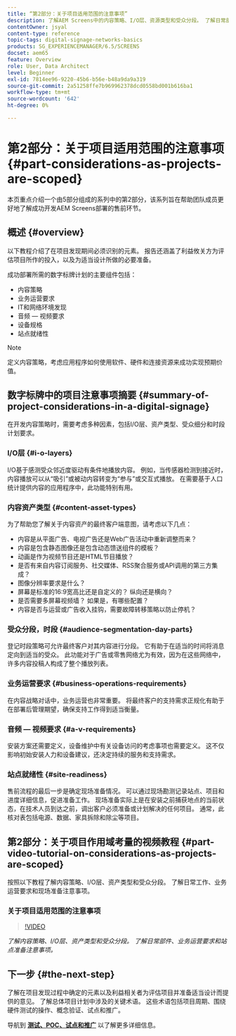 ```yaml
---
title: “第2部分：关于项目适用范围的注意事项”
description: 了解AEM Screens中的内容策略、I/O层、资源类型和受众分段。 了解日常部件、业务运营要求和站点准备注意事项。
contentOwner: jsyal
content-type: reference
topic-tags: digital-signage-networks-basics
products: SG_EXPERIENCEMANAGER/6.5/SCREENS
docset: aem65
feature: Overview
role: User, Data Architect
level: Beginner
exl-id: 7814ee96-9220-45b6-b56e-b48a9da9a319
source-git-commit: 2a51258ffe7b969962378dcd0558bd001b616ba1
workflow-type: tm+mt
source-wordcount: '642'
ht-degree: 0%

---
```


# 第2部分：关于项目适用范围的注意事项 {#part-considerations-as-projects-are-scoped}

本页重点介绍一个由5部分组成的系列中的第2部分，该系列旨在帮助团队成员更好地了解成功开发AEM Screens部署的售前环节。

## 概述 {#overview}

以下教程介绍了在项目发现期间必须识别的元素。 报告还涵盖了利益攸关方为评估项目所作的投入，以及为适当设计所做的必要准备。

成功部署所需的数字标牌计划的主要组件包括：

* 内容策略
* 业务运营要求
* IT和网络环境发现
* 音频 — 视频要求
* 设备规格
* 站点就绪性

>[!NOTE]
>
>定义内容策略，考虑应用程序如何使用软件、硬件和连接资源来成功实现预期价值。

## 数字标牌中的项目注意事项摘要 {#summary-of-project-considerations-in-a-digital-signage}

在开发内容策略时，需要考虑多种因素，包括I/O层、资产类型、受众细分和时段计划要求。

### I/O层 {#i-o-layers}

I/O基于感测受众邻近度驱动有条件地播放内容。 例如，当传感器检测到接近时，内容播放可以从“吸引”或被动内容转变为“参与”或交互式播放。 在需要基于人口统计提供内容的应用程序中，此功能特别有用。

### 内容资产类型 {#content-asset-types}

为了帮助您了解关于内容资产的最终客户端意图，请考虑以下几点：

* 内容是从平面广告、电视广告还是Web广告活动中重新调整而来？
* 内容是包含静态图像还是包含动态馈送组件的模板？
* 动画是作为视频节目还是HTML节目播放？
* 是否有来自内容订阅服务、社交媒体、RSS聚合服务或API调用的第三方集成？
* 图像分辨率要求是什么？
* 屏幕是标准的16:9宽高比还是自定义的？ 纵向还是横向？
* 是否需要多屏幕视频墙？ 如果是，有哪些配置？
* 内容是否与运营或广告收入挂钩，需要故障转移策略以防止停机？

### 受众分段，时段 {#audience-segmentation-day-parts}

登记时段策略可允许最终客户对其内容进行分段。 它有助于在适当的时间将消息定向到适当的受众。 此功能对于广告或零售网络尤为有效，因为在这些网络中，许多内容投稿人构成了整个播放列表。

### 业务运营要求 {#business-operations-requirements}

在内容战略对话中，业务运营也非常重要。 将最终客户的支持需求正规化有助于在部署后管理期望，确保支持工作得到适当衡量。

### 音频 — 视频要求 {#a-v-requirements}

安装方案还需要定义，设备维护中有关设备访问的考虑事项也需要定义。 这不仅影响初始安装人力和设备建议，还决定持续的服务和支持需求。

### 站点就绪性 {#site-readiness}

售前流程的最后一步是确定现场准备情况。 可以通过现场勘测记录站点、项目和进度详细信息，促进准备工作。 现场准备实际上是在安装之前捕获地点的当前状态，在技术人员到达之前，调出客户必须准备或计划解决的任何项目。 通常，此核对表包括电源、数据、家具拆除和除尘等项目。

## 第2部分：关于项目作用域考量的视频教程 {#part-video-tutorial-on-considerations-as-projects-are-scoped}

按照以下教程了解内容策略、I/O层、资产类型和受众分段。 了解日常工作、业务运营要求和现场准备注意事项。

### 关于项目适用范围的注意事项

>[!VIDEO](https://video.tv.adobe.com/v/28380)

*了解内容策略、I/O层、资产类型和受众分段。 了解日常部件、业务运营要求和站点准备注意事项。*

## 下一步 {#the-next-step}

了解在项目发现过程中确定的元素以及利益相关者为评估项目并准备适当设计而提供的意见。 了解总体项目计划中涉及的关键术语。 这些术语包括项目周期、围绕硬件测试的操作、概念验证、试点和推广。

导航到 **[测试、POC、试点和推广](testing-pocs-pilots-rollouts.md)** 以了解更多详细信息。
